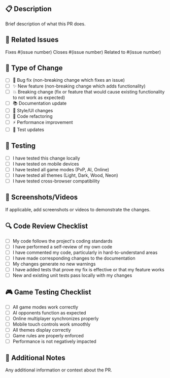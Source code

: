 ## 📋 Description
Brief description of what this PR does.

## 🔗 Related Issues
Fixes #(issue number)
Closes #(issue number)
Related to #(issue number)

## 🎯 Type of Change
- [ ] 🐛 Bug fix (non-breaking change which fixes an issue)
- [ ] ✨ New feature (non-breaking change which adds functionality)
- [ ] 💥 Breaking change (fix or feature that would cause existing functionality to not work as expected)
- [ ] 📚 Documentation update
- [ ] 🎨 Style/UI changes
- [ ] 🔧 Code refactoring
- [ ] ⚡ Performance improvement
- [ ] 🧪 Test updates

## 🧪 Testing
- [ ] I have tested this change locally
- [ ] I have tested on mobile devices
- [ ] I have tested all game modes (PvP, AI, Online)
- [ ] I have tested all themes (Light, Dark, Wood, Neon)
- [ ] I have tested cross-browser compatibility

## 📱 Screenshots/Videos
If applicable, add screenshots or videos to demonstrate the changes.

## 🔍 Code Review Checklist
- [ ] My code follows the project's coding standards
- [ ] I have performed a self-review of my own code
- [ ] I have commented my code, particularly in hard-to-understand areas
- [ ] I have made corresponding changes to the documentation
- [ ] My changes generate no new warnings
- [ ] I have added tests that prove my fix is effective or that my feature works
- [ ] New and existing unit tests pass locally with my changes

## 🎮 Game Testing Checklist
- [ ] All game modes work correctly
- [ ] AI opponents function as expected
- [ ] Online multiplayer synchronizes properly
- [ ] Mobile touch controls work smoothly
- [ ] All themes display correctly
- [ ] Game rules are properly enforced
- [ ] Performance is not negatively impacted

## 📝 Additional Notes
Any additional information or context about the PR. 